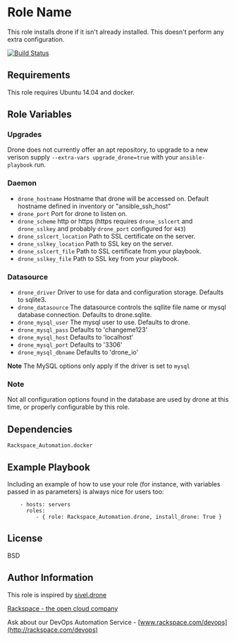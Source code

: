 Role Name
========

This role installs drone if it isn't already installed. This doesn't perform any extra configuration.

[![Build Status](https://drone-opsdev.rax.io/github.com/rack-roles/drone/status.svg?branch=master)](https://drone-opsdev.rax.io/github.com/rack-roles/drone)

Requirements
------------

This role requires Ubuntu 14.04 and docker.

Role Variables
--------------

### Upgrades

Drone does not currently offer an apt repository, to upgrade to a new verison supply `--extra-vars upgrade_drone=true` with your `ansible-playbook` run.

### Daemon

* `drone_hostname` Hostname that drone will be accessed on. Default hostname defined in inventory or "ansible\_ssh\_host"
* `drone_port` Port for drone to listen on.
* `drone_scheme` http or https (https requires `drone_sslcert` and `drone_sslkey` and probably `drone_port` configured for `443`)
* `drone_sslcert_location` Path to SSL certificate on the server.
* `drone_sslkey_location` Path to SSL key on the server.
* `drone_sslcert_file` Path to SSL certificate from your playbook.
* `drone_sslkey_file` Path to SSL key from your playbook.

### Datasource

* `drone_driver` Driver to use for data and configuration storage. Defaults to sqlite3.
* `drone_datasource` The datasource controls the sqllite file name or mysql database connection. Defaults to drone.sqlite.
* `drone_mysql_user` The mysql user to use. Defaults to drone.
* `drone_mysql_pass` Defaults to 'changeme123'
* `drone_mysql_host` Defaults to 'localhost'
* `drone_mysql_port` Defaults to '3306'
* `drone_mysql_dbname` Defaults to 'drone_io'

**Note** The MySQL options only apply if the driver is set to `mysql`

### Note

Not all configuration options found in the database are used by drone at this time, or properly configurable by this role.

Dependencies
------------

`Rackspace_Automation.docker`

Example Playbook
-------------------------

Including an example of how to use your role (for instance, with variables passed in as parameters) is always nice for users too:

```
    - hosts: servers
      roles:
         - { role: Rackspace_Automation.drone, install_drone: True }
```

License
-------

BSD

Author Information
------------------

This role is inspired by [sivel.drone](https://github.com/sivel/ansible-drone)

[Rackspace - the open cloud company](http://rackspace.com)

Ask about our DevOps Automation Service - [www.rackspace.com/devops](http://rackspace.com/devops)
